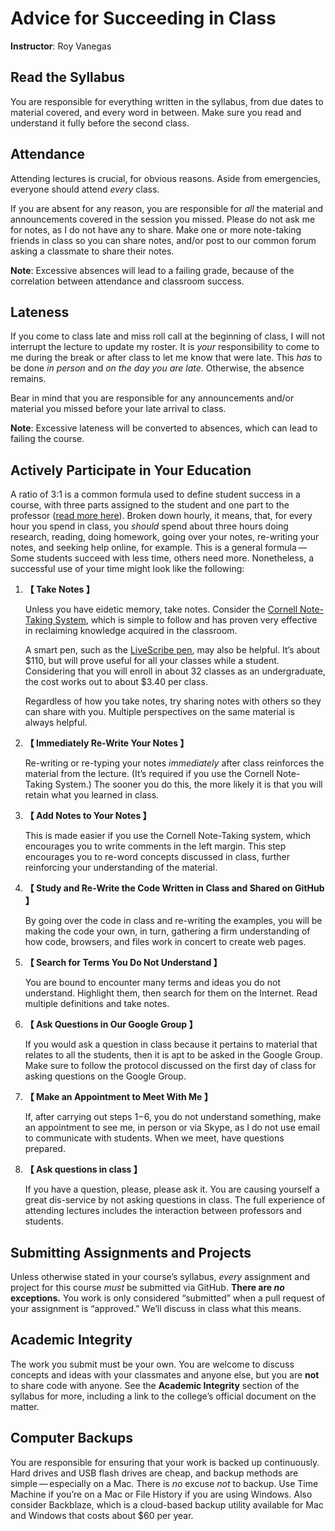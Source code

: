 # Advice for Succeeding in Class

**Instructor**: Roy Vanegas

## Read the Syllabus

You are responsible for everything written in the syllabus, from due dates to material covered, and every word in between. Make sure you read and understand it fully before the second class.

## Attendance

Attending lectures is crucial, for obvious reasons. Aside from emergencies, everyone should attend *every* class.

If you are absent for any reason, you are responsible for *all* the material and announcements covered in the session you missed. Please do not ask me for notes, as I do not have any to share. Make one or more note-taking friends in class so you can share notes, and/or post to our common forum asking a classmate to share their notes.

**Note**: Excessive absences will lead to a failing grade, because of the correlation between attendance and classroom success.

## Lateness

If you come to class late and miss roll call at the beginning of class, I will not interrupt the lecture to update my roster. It is *your* responsibility to come to me during the break or after class to let me know that were late. This *has* to be done *in person* and *on the day you are late*. Otherwise, the absence remains.

Bear in mind that you are responsible for any announcements and/or material you missed before your late arrival to class.

**Note**: Excessive lateness will be converted to absences, which can lead to failing the course.

## Actively Participate in Your Education

A ratio of 3:1 is a common formula used to define student success in a course, with three parts assigned to the student and one part to the professor ([read more here](https://www.college.columbia.edu/coursepoints)). Broken down hourly, it means, that, for every hour you spend in class, you *should* spend about three hours doing research, reading, doing homework, going over your notes, re-writing your notes, and seeking help online, for example. This is a general formula — Some students succeed with less time, others need more. Nonetheless, a successful use of your time might look like the following:

1. **【 Take Notes 】**

   Unless you have eidetic memory, take notes. Consider the [Cornell Note-Taking System](http://lsc.cornell.edu/notes.html), which is simple to follow and has proven very effective in reclaiming knowledge acquired in the classroom.

   A smart pen, such as the [LiveScribe pen](https://dyslexia.yale.edu/resources/tools-technology/tech-tips/livescribe-smartpen/), may also be helpful. It’s about \$110, but will prove useful for all your classes while a student. Considering that you will enroll in about 32 classes as an undergraduate, the cost works out to about \$3.40 per class.

   Regardless of how you take notes, try sharing notes with others so they can share with you. Multiple perspectives on the same material is always helpful.

2. **【 Immediately Re-Write Your Notes 】**

   Re-writing or re-typing your notes *immediately* after class reinforces the material from the lecture. (It’s required if you use the Cornell Note-Taking System.) The sooner you do this, the more likely it is that you will retain what you learned in class.

3. **【 Add Notes to Your Notes 】**

   This is made easier if you use the Cornell Note-Taking system, which encourages you to write comments in the left margin. This step encourages you to re-word concepts discussed in class, further reinforcing your understanding of the material.

4. **【 Study and Re-Write the Code Written in Class and Shared on GitHub 】**

   By going over the code in class and re-writing the examples, you will be making the code your own, in turn, gathering a firm understanding of how code, browsers, and files work in concert to create web pages.

5. **【 Search for Terms You Do Not Understand 】**

   You are bound to encounter many terms and ideas you do not understand. Highlight them, then search for them on the Internet. Read multiple definitions and take notes.

6. **【 Ask Questions in Our Google Group 】**

   If you would ask a question in class because it pertains to material that relates to all the students, then it is apt to be asked in the Google Group. Make sure to follow the protocol discussed on the first day of class for asking questions on the Google Group.

7. **【 Make an Appointment to Meet With Me 】**

   If, after carrying out steps 1 – 6, you do not understand something, make an appointment to see me, in person or via Skype, as I do not use email to communicate with students. When we meet, have questions prepared.

8. **【 Ask questions in class 】**

   If you have a question, please, please ask it. You are causing yourself a great dis-service by not asking questions in class. The full experience of attending lectures includes the interaction between professors and students.

## Submitting Assignments and Projects

Unless otherwise stated in your course’s syllabus, *every* assignment and project for this course *must* be submitted via GitHub. **There are *no* exceptions.** You work is only considered “submitted” when a pull request of your assignment is “approved.” We’ll discuss in class what this means.

## Academic Integrity

The work you submit must be your own. You are welcome to discuss concepts and ideas with your classmates and anyone else, but you are **not** to share code with anyone. See the **Academic Integrity** section of the syllabus for more, including a link to the college’s official document on the matter.

## Computer Backups

You are responsible for ensuring that your work is backed up continuously. Hard drives and USB flash drives are cheap, and backup methods are simple — especially on a Mac. There is *no* excuse *not* to backup. Use Time Machine if you’re on a Mac or File History if you are using Windows. Also consider Backblaze, which is a cloud-based backup utility available for Mac and Windows that costs about $60 per year.
